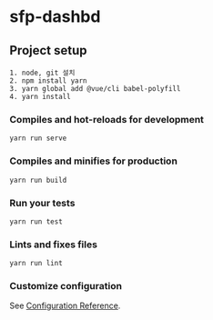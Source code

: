 # sfp-dashbd

## Project setup
```
1. node, git 설치 
2. npm install yarn 
3. yarn global add @vue/cli babel-polyfill
4. yarn install 
```

### Compiles and hot-reloads for development
```
yarn run serve
```

### Compiles and minifies for production
```
yarn run build
```

### Run your tests
```
yarn run test
```

### Lints and fixes files
```
yarn run lint
```

### Customize configuration
See [Configuration Reference](https://cli.vuejs.org/config/).
